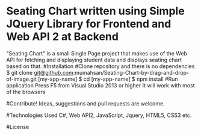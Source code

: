 # Seating Chart written using Simple JQuery Library for Frontend and Web API 2 at Backend

"Seating Chart" is a small Single Page project that makes use of the Web API for fetching and displaying student data and displays seating chart based on that.
#Installation
#Clone repository and there is no dependencies
        $ git clone git@github.com:mumahsan/Seating-Chart-by-drag-and-drop-of-image.git [my-app-name]
        $ cd [my-app-name]
        $ npm install
#Run application
Press F5 from Visual Studio 2013 or higher
It will work with most of the browsers

#Contribute!
Ideas, suggestions and pull requests are welcome.

#Technologies Used
C#, Web API2, JavaScript, Jquery, HTML5, CSS3 etc.

#License
